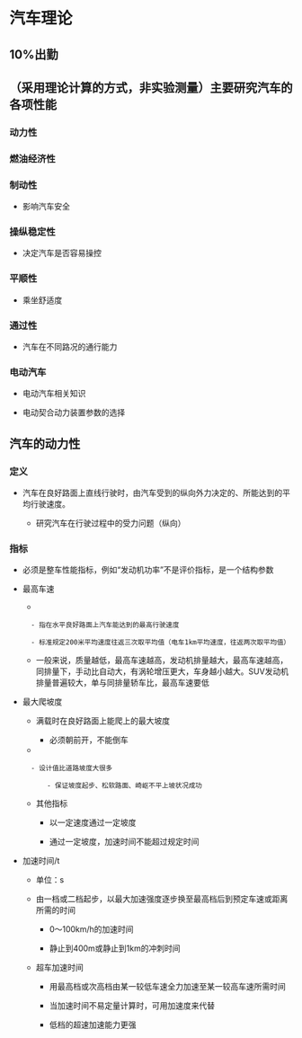 # 汽车理论

## 10%出勤 

## （采用理论计算的方式，非实验测量）主要研究汽车的各项性能

### 动力性

### 燃油经济性

### 制动性

- 影响汽车安全

### 操纵稳定性

- 决定汽车是否容易操控

### 平顺性

- 乘坐舒适度

### 通过性

- 汽车在不同路况的通行能力

### 电动汽车

- 电动汽车相关知识

- 电动契合动力装置参数的选择

## 汽车的动力性

### 定义

- 汽车在良好路面上直线行驶时，由汽车受到的纵向外力决定的、所能达到的平均行驶速度。

	- 研究汽车在行驶过程中的受力问题（纵向）

### 指标

- 必须是整车性能指标，例如“发动机功率”不是评价指标，是一个结构参数

- 最高车速

	-  

		- 指在水平良好路面上汽车能达到的最高行驶速度

		- 标准规定200米平均速度往返三次取平均值（电车1km平均速度，往返两次取平均值）

	- 一般来说，质量越低，最高车速越高，发动机排量越大，最高车速越高，同排量下，手动比自动大，有涡轮增压更大，车身越小越大。SUV发动机排量普遍较大，单与同排量轿车比，最高车速要低

- 最大爬坡度

	- 满载时在良好路面上能爬上的最大坡度

		- 必须朝前开，不能倒车

	-  

		- 设计值比道路坡度大很多

			- 保证坡度起步、松软路面、崎岖不平上坡状况成功

	- 其他指标

		- 以一定速度通过一定坡度

		- 通过一定坡度，加速时间不能超过规定时间

- 加速时间/t

	- 单位：s

	- 由一档或二档起步，以最大加速强度逐步换至最高档后到预定车速或距离所需的时间

		- 0～100km/h的加速时间

		- 静止到400m或静止到1km的冲刺时间

	- 超车加速时间

		- 用最高档或次高档由某一较低车速全力加速至某一较高车速所需时间

		- 当加速时间不易定量计算时，可用加速度来代替

		- 低档的超速加速能力更强

